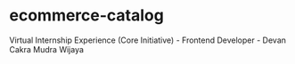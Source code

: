# ecommerce-catalog
Virtual Internship Experience (Core Initiative) - Frontend Developer - Devan Cakra Mudra Wijaya
